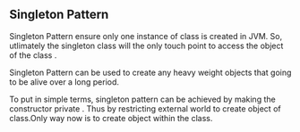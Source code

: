 ## Singleton Pattern

Singleton Pattern ensure only one instance of class is created in JVM. So, utlimately the singleton class will the only touch point to access the object of the class .


Singleton Pattern can be used to create any heavy weight objects that going to be alive over a long period.

To put in simple terms, singleton pattern can be achieved by making the constructor private . Thus by restricting external world to create object of class.Only way now is to create object within the class.  
